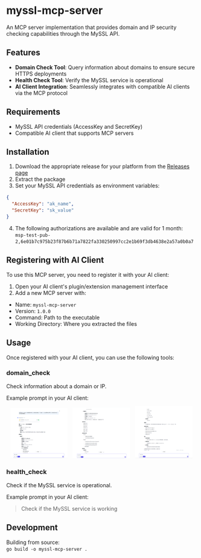 
# myssl-mcp-server

An MCP server implementation that provides domain and IP security checking capabilities through the MySSL API.

## Features

- **Domain Check Tool**: Query information about domains to ensure secure HTTPS deployments
- **Health Check Tool**: Verify the MySSL service is operational
- **AI Client Integration**: Seamlessly integrates with compatible AI clients via the MCP protocol

## Requirements

- MySSL API credentials (AccessKey and SecretKey)
- Compatible AI client that supports MCP servers

## Installation

1. Download the appropriate release for your platform from the [Releases page](../../releases)
2. Extract the package
3. Set your MySSL API credentials as environment variables: 
```json
{
  "AccessKey": "ak_name",
  "SecretKey": "sk_value"
}
```
4. The following authorizations are available and are valid for 1 month:  
`msp-test-pub-2,6e01b7c975b23f87b6b71a7822fa330250997cc2e1b69f3db4638e2a57a0b0a7`
## Registering with AI Client

To use this MCP server, you need to register it with your AI client:

1. Open your AI client's plugin/extension management interface
2. Add a new MCP server with:
- Name: `myssl-mcp-server`
- Version: `1.0.0`
- Command: Path to the executable
- Working Directory: Where you extracted the files

## Usage

Once registered with your AI client, you can use the following tools:

### domain_check
Check information about a domain or IP.

Example prompt in your AI client: 
<p align='center'>
  <img src='./resource/example1.png' width="30%" style="margin-right:2%" />
  <img src='./resource/example2.png' width="30%" style="margin-right:2%" />
  <img src='./resource/example3.png' width="30%" />
</p>

### health_check
Check if the MySSL service is operational.

Example prompt in your AI client:
> Check if the MySSL service is working

## Development

Building from source:  
`go build -o myssl-mcp-server .`
